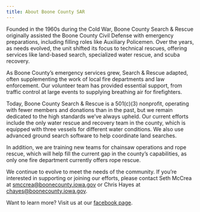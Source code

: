 ```yaml
---
title: About Boone County SAR
---
```


Founded in the 1960s during the Cold War, Boone County Search & Rescue originally assisted the Boone County Civil Defense with emergency preparations, including filling roles like Auxiliary Policemen.
Over the years, as needs evolved, the unit shifted its focus to technical rescues, offering services like land-based search, specialized water rescue, and scuba recovery.

As Boone County’s emergency services grew, Search & Rescue adapted, often supplementing the work of local fire departments and law enforcement.
Our volunteer team has provided essential support, from traffic control at large events to supplying breathing air for firefighters.

Today, Boone County Search & Rescue is a 501(c)(3) nonprofit, operating with fewer members and donations than in the past, but we remain dedicated to the high standards we’ve always upheld.
Our current efforts include the only water rescue and recovery team in the county, which is equipped with three vessels for different water conditions.
We also use advanced ground search software to help coordinate land searches.

In addition, we are training new teams for chainsaw operations and rope rescue, which will help fill the current gap in the county’s capabilities, as only one fire department currently offers rope rescue.

We continue to evolve to meet the needs of the community.
If you’re interested in supporting or joining our efforts, please contact Seth McCrea at <smccrea@boonecounty.iowa.gov> or Chris Hayes at <chayes@boonecounty.iowa.gov>.

Want to learn more?
Visit us at our [facebook page](https://www.facebook.com/profile.php?id=100057368750076).
